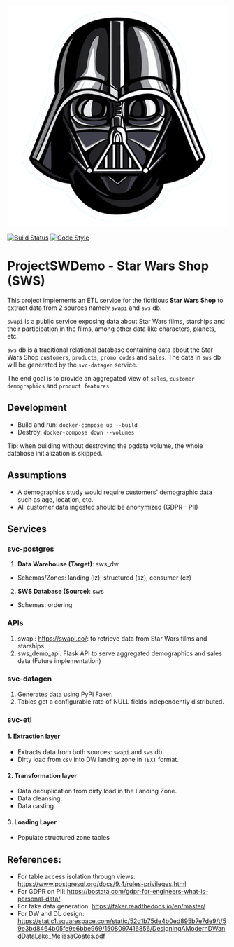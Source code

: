 <p align="center">
  <img src="https://github.com/rafaelbattesti/poster-kata/blob/master/docs/sw_logo_1.png">
</p>

[![Build Status](https://travis-ci.org/rafaelbattesti/poster-kata.svg?branch=master)](https://travis-ci.org/rafaelbattesti/poster-kata)
[![Code Style](https://img.shields.io/badge/code%20style-black-000000.svg)](https://github.com/psf/black)

# ProjectSWDemo - Star Wars Shop (SWS)
This project implements an ETL service for the fictitious **Star Wars Shop** to extract data from 2 sources namely `swapi` and `sws` db. 

`swapi` is a public service exposing data about Star Wars films, starships and their participation in the films, among other data like characters, planets, etc.

`sws` db is a traditional relational database containing data about the Star Wars Shop `customers`, `products`, `promo codes` and `sales`. The data in `sws` db will be generated by the `svc-datagen` service.

The end goal is to provide an aggregated view of `sales`, `customer demographics` and `product features`.

## Development
* Build and run: `docker-compose up --build`
* Destroy: `docker-compose down --volumes`

Tip: when building without destroying the pgdata volume, the whole database initialization is skipped.

## Assumptions
* A demographics study would require customers' demographic data such as age, location, etc.
* All customer data ingested should be anonymized (GDPR - PII)

## Services

### svc-postgres

1. **Data Warehouse (Target)**: sws_dw
* Schemas/Zones: landing (lz), structured (sz), consumer (cz)

2. **SWS Database (Source)**: sws
* Schemas: ordering

### APIs
1. swapi: https://swapi.co/: to retrieve data from Star Wars films and starships
2. sws_demo_api: Flask API to serve aggregated demographics and sales data (Future implementation)

### svc-datagen
1. Generates data using PyPi Faker.
2. Tables get a configurable rate of NULL fields independently distributed.

### svc-etl
#### 1. Extraction layer
* Extracts data from both sources: `swapi` and `sws` db.
* Dirty load from `csv` into DW landing zone in `TEXT` format.

#### 2. Transformation layer
* Data deduplication from dirty load in the Landing Zone.
* Data cleansing.
* Data casting.

#### 3. Loading Layer
* Populate structured zone tables

## References:
* For table access isolation through views: https://www.postgresql.org/docs/9.4/rules-privileges.html
* For GDPR on PII: https://bostata.com/gdpr-for-engineers-what-is-personal-data/
* For fake data generation: https://faker.readthedocs.io/en/master/
* For DW and DL design: https://static1.squarespace.com/static/52d1b75de4b0ed895b7e7de9/t/59e3bd8464b05fe9e6bbe969/1508097416856/DesigningAModernDWandDataLake_MelissaCoates.pdf